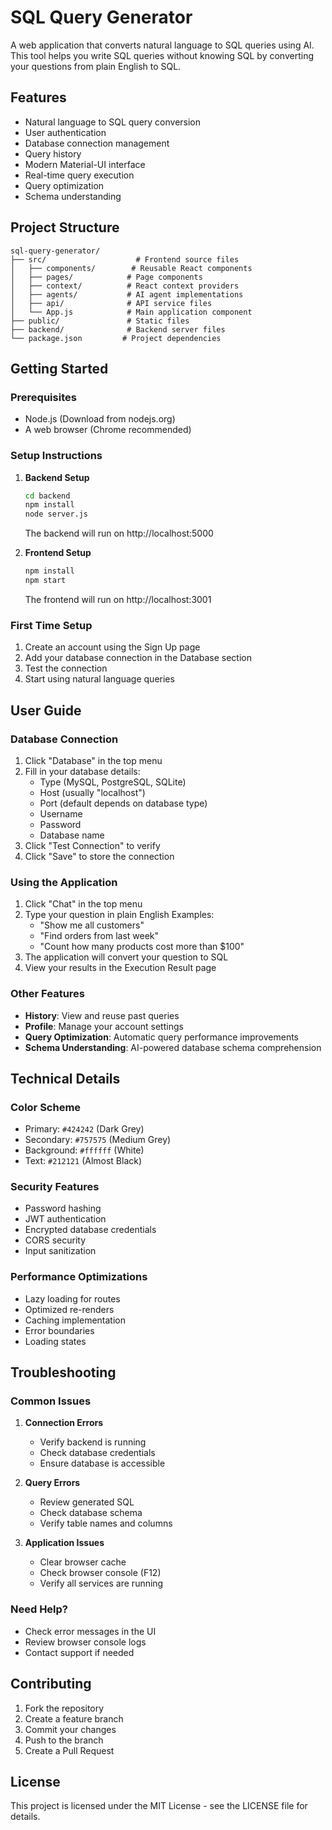 # SQL Query Generator

A web application that converts natural language to SQL queries using AI. This tool helps you write SQL queries without knowing SQL by converting your questions from plain English to SQL.

## Features
- Natural language to SQL query conversion
- User authentication
- Database connection management
- Query history
- Modern Material-UI interface
- Real-time query execution
- Query optimization
- Schema understanding

## Project Structure
```
sql-query-generator/
├── src/                    # Frontend source files
│   ├── components/        # Reusable React components
│   ├── pages/            # Page components
│   ├── context/          # React context providers
│   ├── agents/           # AI agent implementations
│   ├── api/              # API service files
│   └── App.js            # Main application component
├── public/               # Static files
├── backend/              # Backend server files
└── package.json         # Project dependencies
```

## Getting Started

### Prerequisites
- Node.js (Download from nodejs.org)
- A web browser (Chrome recommended)

### Setup Instructions

1. **Backend Setup**
   ```bash
   cd backend
   npm install
   node server.js
   ```
   The backend will run on http://localhost:5000

2. **Frontend Setup**
   ```bash
   npm install
   npm start
   ```
   The frontend will run on http://localhost:3001

### First Time Setup
1. Create an account using the Sign Up page
2. Add your database connection in the Database section
3. Test the connection
4. Start using natural language queries

## User Guide

### Database Connection
1. Click "Database" in the top menu
2. Fill in your database details:
   - Type (MySQL, PostgreSQL, SQLite)
   - Host (usually "localhost")
   - Port (default depends on database type)
   - Username
   - Password
   - Database name
3. Click "Test Connection" to verify
4. Click "Save" to store the connection

### Using the Application
1. Click "Chat" in the top menu
2. Type your question in plain English
   Examples:
   - "Show me all customers"
   - "Find orders from last week"
   - "Count how many products cost more than $100"
3. The application will convert your question to SQL
4. View your results in the Execution Result page

### Other Features
- **History**: View and reuse past queries
- **Profile**: Manage your account settings
- **Query Optimization**: Automatic query performance improvements
- **Schema Understanding**: AI-powered database schema comprehension

## Technical Details

### Color Scheme
- Primary: `#424242` (Dark Grey)
- Secondary: `#757575` (Medium Grey)
- Background: `#ffffff` (White)
- Text: `#212121` (Almost Black)

### Security Features
- Password hashing
- JWT authentication
- Encrypted database credentials
- CORS security
- Input sanitization

### Performance Optimizations
- Lazy loading for routes
- Optimized re-renders
- Caching implementation
- Error boundaries
- Loading states

## Troubleshooting

### Common Issues
1. **Connection Errors**
   - Verify backend is running
   - Check database credentials
   - Ensure database is accessible

2. **Query Errors**
   - Review generated SQL
   - Check database schema
   - Verify table names and columns

3. **Application Issues**
   - Clear browser cache
   - Check browser console (F12)
   - Verify all services are running

### Need Help?
- Check error messages in the UI
- Review browser console logs
- Contact support if needed

## Contributing
1. Fork the repository
2. Create a feature branch
3. Commit your changes
4. Push to the branch
5. Create a Pull Request

## License
This project is licensed under the MIT License - see the LICENSE file for details. 